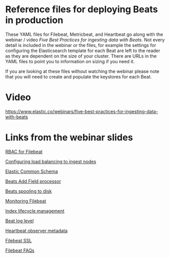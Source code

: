# Reference files for deploying Beats in production

These YAML files for Filebeat, Metricbeat, and Heartbeat go along with the webinar / video *Five Best Practices for ingesting data with Beats*.  Not every detail is included in the webinar or the files, for example the settings for configuring the Elasticsearch template for each Beat are left to the reader as they are dependent on the size of your cluster.  There are URLs in the YAML files to point you to information on sizing if you need it.

If you are looking at these files without watching the webinar please note that you will need to create and populate the keystores for each Beat.

# Video

https://www.elastic.co/webinars/five-best-practices-for-ingesting-data-with-beats

# Links from the webinar slides

[RBAC for Filebeat](https://www.elastic.co/guide/en/beats/filebeat/current/feature-roles.html)

[Configuring load balancing to ingest nodes](https://www.elastic.co/guide/en/beats/filebeat/current/elasticsearch-output.html#hosts-option)

[Elastic Common Schema](https://www.elastic.co/blog/introducing-the-elastic-common-schema)

[Beats Add Field processor](https://www.elastic.co/guide/en/beats/filebeat/current/add-fields.html)

[Beats spooling to disk](https://www.elastic.co/guide/en/beats/filebeat/current/configuring-internal-queue.html#configuration-internal-queue-spool)

[Monitoring Filebeat](https://www.elastic.co/guide/en/beats/filebeat/current/monitoring.html)

[Index lifecycle management](https://www.elastic.co/guide/en/kibana/current/managing-index-lifecycle-policies.html)

[Beat log level](https://www.elastic.co/guide/en/beats/filebeat/current/configuration-logging.html)

[Heartbeat observer metadata](https://www.elastic.co/guide/en/beats/heartbeat/current/add-observer-metadata.html)

[Filebeat SSL](https://www.elastic.co/guide/en/beats/filebeat/current/configuration-ssl.html)

[Filebeat FAQs](https://www.elastic.co/guide/en/beats/filebeat/current/faq.html)
